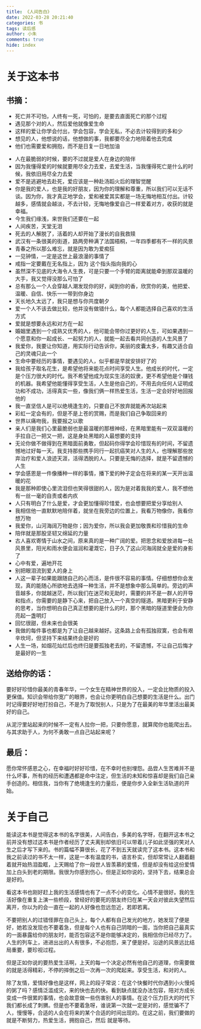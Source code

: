 ```yaml
---
title: 《人间告白》
date: 2022-03-28 20:21:40
categories: 书
tags: 读后感
author: 小朱
comments: true
hide: index
---
```


# 关于这本书

## 书摘：

- 死亡并不可怕，人终有一死，可怕的，是要去直面死亡的那个过程
- 遇见那个对的人，然后爱他就像爱生命
- 这样的爱让你学会付出，学会包容，学会无私，不必去计较得到的多和少
- 想见的人，他想说的话，他想做的事，我都要尽全力地陪着他去完成
- 他们也需要爱和拥抱，而不是日复一日地加油

<!--more--> 

- 人在最脆弱的时候，要的不过就是爱人在身边的陪伴
- 因为我懂得爱的时候就要用尽全力去爱，去爱生活，当我懂得死亡是什么的时候，我依旧用尽全力去爱
- 爱不是逃避地去赴死，爱应该是一种赴汤蹈火后的理智觉醒
- 你是我的爱人，也是我的好朋友，因为你的理解和尊重，所以我们可以无话不谈。因为你，我才真正地学会，爱和被爱其实都是一场无悔地相互付出。计较越多，感情就会越淡，不去计较，无悔地像爱自己一样爱着对方，收获的就是幸福。
- 今生我们缘浅，来世我们还要在一起
- 人间疾苦，天堂无泪
- 死去的人解脱了，活着的人却开始了漫长的自我救赎
- 武汉有一条很美的街道，路两旁种满了法国梧桐，一年四季都有不一样的风景
- 青春之所以那么难忘，就是因为敢为爱痴狂
- 一见钟情，一定是这世上最浪漫的事情了
- 戒指一定要戴在无名指上，因为 这个指头指向我的心
- 虽然深不见底的大海令人生畏，可是只要一个手臂的距离就能牵到那双温暖的大手，我又觉得没那么可怕了
- 总有那么一个人会穿越人潮发现你的好，闻到你的香，欣赏你的美，他把爱、温暖、自信、快乐一一带到你身边
- 天长地久太远了，我只是想与你共度朝夕
- 爱一个人不该去做比较，他并没有做错什么，每个人都能选择自己喜欢的生活方式
- 爱就是想要永远和对方在一起
- 婚姻里遇到一个成熟又优秀的人，他可能会带你过更好的人生，可如果遇到一个愿意和你一起成长、一起努力的人，就能一起去看共同创造的人生风景了
- 我爱你，我要让你知道，用实际行动告诉你，美丽的皮囊太多，有趣又适合自己的灵魂只此一个
- 生命中要经历的事情，要遇见的人，似乎都是早就安排好了的
- 我给孩子取名花生，是希望他将来能花点时间享受人生。他成长的时代，一定是个压力很大的时代。我不希望他成为现实生活的奴隶，更不希望他是个赚钱的机器。我希望他能懂得享受生活，人生是他自己的，不用去向任何人证明成功和不成功，活得真实一些，像我们俩一样热爱生活，生活一定会好好地回报他的
- 我一直坚信人是可以绝境逢生的，只要自己不放弃就能再次站起来
- 彩虹一定会有的，但是不是上苍的赏赐，而是我们自己争取回来的
- 世界以痛吻我，我要报之以歌
- 亲人们是我们心里最脆弱也是最温暖的那根神经，在黑暗里能有一双双温暖的手拉自己一把又一把，这是身处黑暗的人最想要的支持
- 无论你做不做得到在黑暗面前勇敢，但起码你得学会珍惜现有的时间，不留遗憾地过好每一天。我支持那些携手同行一起抗癌笑对人生的人，也理解那些放弃治疗和爱人浪迹天涯，活得洒脱的人。只要是无悔的选择，就是不留遗憾的人生
- 学会感恩是一件像播种一样的事情，播下爱的种子定会在将来的某一天开出温暖的花
- 我是那种即使心里流泪但也笑得很甜的人，因为是对着我我的爱人，我不想他有一丝一毫的自责或者内疚
- 人只有明白了什么是爱，才会更加懂得珍惜爱，也会想要把爱分享给别人
- 我相信他一直默默地陪伴着，就坐在我旁边的位置上，我看万物像你，我看你想万物
- 我爱你，山河海阔万物是你；因为爱你，所以我会更加敬畏和珍惜我的生命
- 陪伴就是那股坚韧又绵延的力量
- 古人喜欢寄情于山水之间，原来真的是一种广阔的爱。把思念和爱放进每一处风景里，阳光和雨水便会滋润和灌溉它，日子久了这山河海阔就全是爱的身影了
- 心中有爱，遍地开花
- 别把眼泪流到爱人的身上
- 人这一辈子如果能跟随自己的心而活，是件很不容易的事情。仔细想想你会发现，真的能随心所欲地去选择一种生活，并不是想象中那么简单的。旁边的声音越多，你就越迷茫，所以我们在迷茫和无助时，需要的并不是一群人的开导和指点，你需要的是静下心来，把自己放入一个真空的隧道。黑暗更利于安静的思考，当你想明白自己真正想要的是什么的时，那个黑暗的隧道里便会为你亮起一盏明灯
- 回忆很甜，但未来也会很美
- 我做的每件事也都是为了让自己越来越好。这条路上会有孤独寂寞，也会有艰辛坎坷，但坚持下来结果终会是好的
- 人生一场，如烟花灿烂后也终归是要孤独老去的，不留遗憾，不让自己后悔才是最好的一生

## 送给你的话：

要好好珍惜你最美的青春年华，一个女生在精神世界的投入，一定会比物质的投入更保值。知识会带给你宽广的眼界，也会让你更明白自己想要的生活是什么。出门时记得要好好地打扮自己，不是为了取悦别人，只是为了在最美的年华里活出最美好的自己。

从泥泞里站起来的时候不一定有人拉你一把，只要你愿意，就算爬你也能爬出去。与其求助于人，为何不勇敢一点自己站起来呢？

## 最后：

愿你常怀感恩之心，在幸福时好好珍惜，在不幸时也别埋怨。品尝人生苦难并不是什么坏事，所有的经历和遭遇都是命中注定，但生活的未知和惊喜却是我们自己亲手创造的。相信我，当你有了绝境逢生的力量后，便是你步入全新生活轨道的开始。

# 关于自己

能读这本书是觉得这本书的名字很美，人间告白，多美的名字呀，在翻开这本书之前并没有想过这本书是作者经历了丈夫离别却依旧可以带着儿子如此坚强的笑对人生之后才写下来的。书的篇幅不算很长，花了不到五天就读完了这本书。这本书和我之前读过的书不太一样，这是一本有温度的书，语言朴实，但却常常让人翻着翻着就开始热泪盈眶，上天赐给了你一段世人皆羡慕的爱情，但是却没有给这份爱情加上白头到老的期限。我很为你感到伤心，但是正如你说的，坚持下去，结果总会是好的。

看这本书也刚好赶上我的生活感情也有了一点不小的变化。心情不是很好。我的生活好像在重复上演一些桥段，曾经好的要死的朋友终归在某一天会对彼此失望然后离开，你以为的会一直在一起的人好像也忽远忽近，若即若离。

不要把别人的过错怪罪在自己头上，每个人都有自己发光的地方，她发现了便是好，她若没发现也不要着急，但是每个人也有自己阴暗的一面，当你把自己最真实的一面暴露给你的朋友时，能否包容这不是你能够决定的，我相信你已经尽力了。人生的列车上，进进出出的人有很多，不必抱怨，来了便是好。沿途的风景远比结局重要，要珍视过程。

但是正如你说的要热爱生活啊，上天的每一个决定必然有他自己的道理，你需要做的就是活得精彩，不停的摔倒之后一次再一次的爬起来。享受生活，和对的人。

除了友情，爱情好像也是这样，网上的段子常说：在这个快餐时代你遇到小火慢炖的粥了吗？感情泛滥成灾，来的快也去的快。看到缺点就没办法包容，陪对方成长变成一件很累的事情，也会故意做一些伤害别人的事情。在这个压力巨大的时代下我们都长成了刺猬。但是也不要着急呀，谁说第一次就一定是对的，感觉骗不了人，慢慢等，合适的人会在将来的某个合适的时间出现的。在这之前，我们要做的就是不断努力，热爱生活，拥抱自己，然后 就是等待。